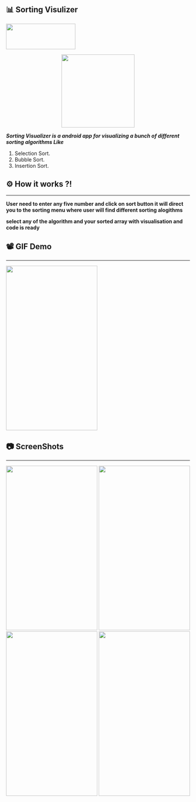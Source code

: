 ## 📊 Sorting Visulizer 

[<img src = "https://user-images.githubusercontent.com/89351750/185594285-8244c3e4-3a05-46fd-a907-fac475daa197.png" width="190" height="70">](https://www.amazon.com/dp/B0B8WC2PJ3/ref=apps_sf_sta)
<div align="center">
<img src="https://user-images.githubusercontent.com/89351750/183245113-c6056159-a0c9-4411-8f29-91d3b6ffe3d7.png"  width="200" height="200">
</div>


**_Sorting Visualizer is a android app for visualizing a bunch of different sorting algorithms Like_**
1. Selection Sort.
2. Bubble Sort.
3. Insertion Sort.

## ⚙ How it works ?!
-------------------
**User need to enter any five number and click on sort button it will direct you to the sorting menu where user will find different sorting alogithms**

**select any of the algorithm and your sorted array with visualisation and code is ready**

## 📽 GIF Demo
--------------
<img src="https://user-images.githubusercontent.com/89351750/183246340-72be9338-ea9e-44fd-81a6-9834f15f6e45.gif"  width="250" height="450">

## 📷 ScreenShots 
------------------
<div>

<img src="https://user-images.githubusercontent.com/89351750/183246425-ed1bbe71-3ded-412e-baf6-ee339bb2d2a3.jpeg"  width="250" height="450">
<img src="https://user-images.githubusercontent.com/89351750/183246428-1a6754c3-5f76-4915-bbec-1589161fa5c3.jpeg"  width="250" height="450">
<img src="https://user-images.githubusercontent.com/89351750/183246432-0cbf6a23-c1fe-424d-946e-7c0fecb8f7da.jpeg"  width="250" height="450">
<img src="https://user-images.githubusercontent.com/89351750/183246409-86f76e13-b54d-4ad1-97d8-26332254eeb3.jpeg"  width="250" height="450">
</div>
